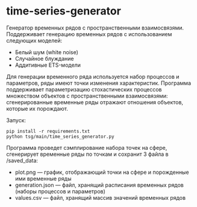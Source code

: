 # time-series-generator
Генератор временных рядов с пространственными взаимосвязями. Поддерживает генерацию временных рядов с использованием следующих моделей:
- Белый шум (white noise)
- Случайное блуждание
- Аддитивные ETS-модели

Для генерации временного ряда используется набор процессов и параметров, ряды имеют точки изменения характеристик. Программа поддерживает параметризацию стохастических процессов множеством объектов с пространственными взаимосвязями: сгенерированные временные ряды отражают отношения объектов, которые их порождают.

Запуск:

    pip install -r requirements.txt
    python tsg/main/time_series_generator.py

Программа проведет сэмплирование набора точек на сфере, сгенерирует временные ряды по точкам и сохранит 3 файла в /saved_data:
- plot.png — график, отображающий точки на сфере и порожденные ими временные ряды
- generation.json — файл, хранящий расписания временных рядов (наборы процессов и параметров)
- values.csv — файл, хранящий массив значений временных рядов
